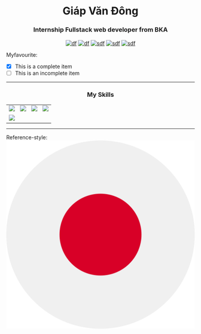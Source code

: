 <h1 align="center">Giáp Văn Đông</h1>
<h3 align="center">Internship Fullstack web developer from BKA</h3>
<p align="center">
<a href="https://codepen.io/df" target="blank"><img align="center" src="https://cdn.jsdelivr.net/npm/simple-icons@3.0.1/icons/codepen.svg" alt="df" height="20" width="20" /></a>
<a href="https://twitter.com/df" target="blank"><img align="center" src="https://cdn.jsdelivr.net/npm/simple-icons@3.0.1/icons/twitter.svg" alt="df" height="20" width="20" /></a>
<a href="https://stackoverflow.com/sdf" target="blank"><img align="center" src="https://cdn.jsdelivr.net/npm/simple-icons@3.0.1/icons/stackoverflow.svg" alt="sdf" height="20" width="20" /></a>
<a href="https://kaggle.com/sdf" target="blank"><img align="center" src="https://cdn.jsdelivr.net/npm/simple-icons@3.0.1/icons/kaggle.svg" alt="sdf" height="20" width="20" /></a>
<a href="https://instagram.com/sdf" target="blank"><img align="center" src="https://cdn.jsdelivr.net/npm/simple-icons@3.0.1/icons/instagram.svg" alt="sdf" height="20" width="20" /></a>
</p>
Myfavourite:

- [x] This is a complete item
- [ ] This is an incomplete item

---
<!-- Skill area -->
<h3 align="center">My Skills</h3>
<table>
  <tbody>
    <tr>
      <td align="center" valign="middle">
        <a href="https://vueschool.io/?utm_source=Vuejs.org&utm_medium=Banner&utm_campaign=Sponsored%20Banner&utm_content=V1" target="_blank">
          <img width="222px" src="https://raw.githubusercontent.com/vuejs/vuejs.org/master/themes/vue/source/images/vueschool.png">
        </a>
      </td>
      <td align="center" valign="middle">
        <a href="https://vehikl.com/" target="_blank">
          <img width="222px" src="https://raw.githubusercontent.com/vuejs/vuejs.org/master/themes/vue/source/images/vehikl.png">
        </a>
      </td>
      <td align="center" valign="middle">
        <a href="https://retool.com/?utm_source=sponsor&utm_campaign=vue" target="_blank">
          <img width="222px" src="https://raw.githubusercontent.com/vuejs/vuejs.org/master/themes/vue/source/images/retool.png">
        </a>
      </td>
      <td align="center" valign="middle">
        <a href="https://passionatepeople.io/" target="_blank">
          <img width="222px" src="https://raw.githubusercontent.com/vuejs/vuejs.org/master/themes/vue/source/images/passionate_people.png">
        </a>
      </td>
    </tr><tr></tr>
    <tr>
      <td align="center" valign="middle">
        <a href="https://www.storyblok.com" target="_blank">
          <img width="222px" src="https://raw.githubusercontent.com/vuejs/vuejs.org/master/themes/vue/source/images/storyblok.png">
        </a>
      </td>
    </tr><tr></tr>
  </tbody>
</table>

--- 

Reference-style: 
![alt text][logo]

[logo]: https://github.com/giapdong/giapdong/raw/master/svg/japan.svg "Logo japan"
